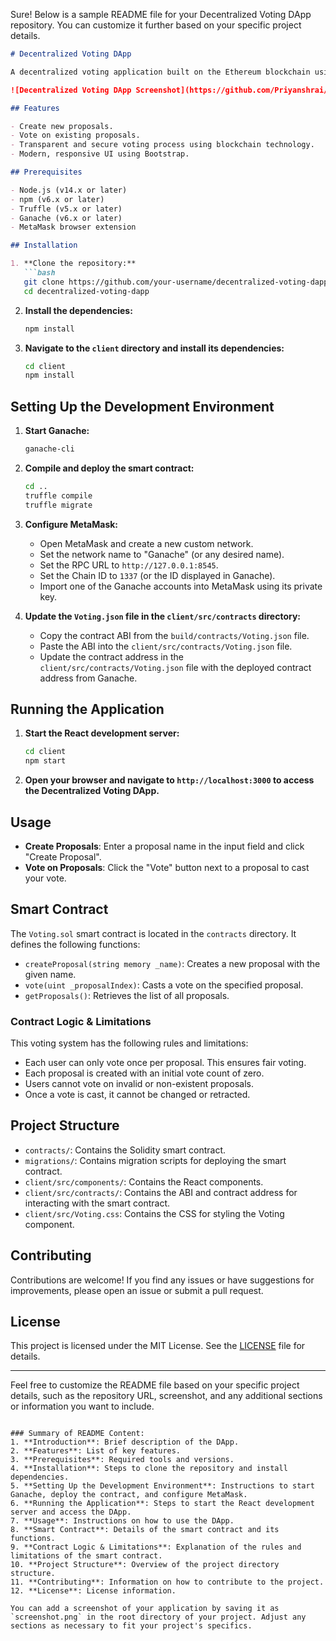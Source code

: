Sure! Below is a sample README file for your Decentralized Voting DApp repository. You can customize it further based on your specific project details.

```markdown
# Decentralized Voting DApp

A decentralized voting application built on the Ethereum blockchain using Solidity, React, Web3.js, and Bootstrap. This DApp allows users to create proposals and vote on them in a transparent and secure manner.

![Decentralized Voting DApp Screenshot](https://github.com/Priyanshrai/DApp_decentralized_voting/assets/105690577/3016b9c3-026f-47e7-a15e-86dce33f2500)

## Features

- Create new proposals.
- Vote on existing proposals.
- Transparent and secure voting process using blockchain technology.
- Modern, responsive UI using Bootstrap.

## Prerequisites

- Node.js (v14.x or later)
- npm (v6.x or later)
- Truffle (v5.x or later)
- Ganache (v6.x or later)
- MetaMask browser extension

## Installation

1. **Clone the repository:**
   ```bash
   git clone https://github.com/your-username/decentralized-voting-dapp.git
   cd decentralized-voting-dapp
   ```

2. **Install the dependencies:**
   ```bash
   npm install
   ```

3. **Navigate to the `client` directory and install its dependencies:**
   ```bash
   cd client
   npm install
   ```

## Setting Up the Development Environment

1. **Start Ganache:**
   ```bash
   ganache-cli
   ```

2. **Compile and deploy the smart contract:**
   ```bash
   cd ..
   truffle compile
   truffle migrate
   ```

3. **Configure MetaMask:**
   - Open MetaMask and create a new custom network.
   - Set the network name to "Ganache" (or any desired name).
   - Set the RPC URL to `http://127.0.0.1:8545`.
   - Set the Chain ID to `1337` (or the ID displayed in Ganache).
   - Import one of the Ganache accounts into MetaMask using its private key.

4. **Update the `Voting.json` file in the `client/src/contracts` directory:**
   - Copy the contract ABI from the `build/contracts/Voting.json` file.
   - Paste the ABI into the `client/src/contracts/Voting.json` file.
   - Update the contract address in the `client/src/contracts/Voting.json` file with the deployed contract address from Ganache.

## Running the Application

1. **Start the React development server:**
   ```bash
   cd client
   npm start
   ```

2. **Open your browser and navigate to `http://localhost:3000` to access the Decentralized Voting DApp.**

## Usage

- **Create Proposals**: Enter a proposal name in the input field and click "Create Proposal".
- **Vote on Proposals**: Click the "Vote" button next to a proposal to cast your vote.

## Smart Contract

The `Voting.sol` smart contract is located in the `contracts` directory. It defines the following functions:

- `createProposal(string memory _name)`: Creates a new proposal with the given name.
- `vote(uint _proposalIndex)`: Casts a vote on the specified proposal.
- `getProposals()`: Retrieves the list of all proposals.

### Contract Logic & Limitations

This voting system has the following rules and limitations:

- Each user can only vote once per proposal. This ensures fair voting.
- Each proposal is created with an initial vote count of zero.
- Users cannot vote on invalid or non-existent proposals.
- Once a vote is cast, it cannot be changed or retracted.

## Project Structure

- `contracts/`: Contains the Solidity smart contract.
- `migrations/`: Contains migration scripts for deploying the smart contract.
- `client/src/components/`: Contains the React components.
- `client/src/contracts/`: Contains the ABI and contract address for interacting with the smart contract.
- `client/src/Voting.css`: Contains the CSS for styling the Voting component.

## Contributing

Contributions are welcome! If you find any issues or have suggestions for improvements, please open an issue or submit a pull request.

## License

This project is licensed under the MIT License. See the [LICENSE](LICENSE) file for details.

---

Feel free to customize the README file based on your specific project details, such as the repository URL, screenshot, and any additional sections or information you want to include.
```

### Summary of README Content:
1. **Introduction**: Brief description of the DApp.
2. **Features**: List of key features.
3. **Prerequisites**: Required tools and versions.
4. **Installation**: Steps to clone the repository and install dependencies.
5. **Setting Up the Development Environment**: Instructions to start Ganache, deploy the contract, and configure MetaMask.
6. **Running the Application**: Steps to start the React development server and access the DApp.
7. **Usage**: Instructions on how to use the DApp.
8. **Smart Contract**: Details of the smart contract and its functions.
9. **Contract Logic & Limitations**: Explanation of the rules and limitations of the smart contract.
10. **Project Structure**: Overview of the project directory structure.
11. **Contributing**: Information on how to contribute to the project.
12. **License**: License information.

You can add a screenshot of your application by saving it as `screenshot.png` in the root directory of your project. Adjust any sections as necessary to fit your project's specifics.
